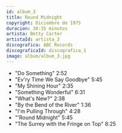 ```yaml
---
id: album_3
title: Round Midnight
copyright: Diciembre de 1975
duracion: 38:35 minutos
artista: Betty Carter
artistaId: artista_3
discografica: ABC Records
discograficaId: discografica_1
image: album/album_3.jpg
---
```


- "Do Something" 2:52
- "Ev'ry Time We Say Goodbye" 5:45
- "My Shining Hour" 2:35
- "Something Wonderful" 6:31
- "What's New?" 2:38
- "By the Bend of the River" 1:36
- "I'm Pulling Through" 4:28
- "'Round Midnight" 5:45
- "The Surrey with the Fringe on Top" 8:25

